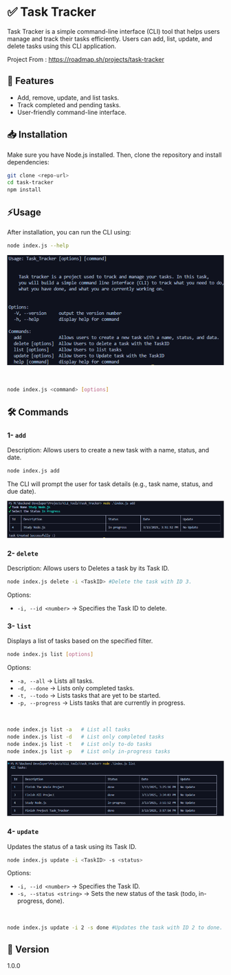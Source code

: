 # ✅ Task Tracker

Task Tracker is a simple command-line interface (CLI) tool that helps users manage and track their tasks efficiently. Users can add, list, update, and delete tasks using this CLI application.

Project From :  https://roadmap.sh/projects/task-tracker

## 🚀 Features

- Add, remove, update, and list tasks.
- Track completed and pending tasks.
- User-friendly command-line interface.

## 📥 Installation

Make sure you have Node.js installed. Then, clone the repository and install dependencies:

```sh
git clone <repo-url>
cd task-tracker
npm install
```

## ⚡Usage

After installation, you can run the CLI using:

```sh
node index.js --help
```

![alt text](img/usage.png)

<br />

```sh
node index.js <command> [options]
```

## 🛠️ Commands

### 1- `add`

Description:
Allows users to create a new task with a name, status, and date.

```sh
node index.js add
```

The CLI will prompt the user for task details (e.g., task name, status, and due date).
<br />

![alt text](img/add.png)

### 2- `delete`

Description:
Allows users to Deletes a task by its Task ID.

```sh
node index.js delete -i <TaskID> #Delete the task with ID 3.

```

Options:

- `-i, --id <number>` → Specifies the Task ID to delete.

### 3- `list`

Displays a list of tasks based on the specified filter.

```sh
node index.js list [options]
```

Options:

- `-a, --all` → Lists all tasks.
- `-d, --done` → Lists only completed tasks.
- `-t, --todo` → Lists tasks that are yet to be started.
- `-p, --progress` → Lists tasks that are currently in progress.

<br />

```sh
node index.js list -a   # List all tasks
node index.js list -d   # List only completed tasks
node index.js list -t   # List only to-do tasks
node index.js list -p   # List only in-progress tasks
```

![alt text](img/list.png)

### 4- `update`

Updates the status of a task using its Task ID.

```sh
node index.js update -i <TaskID> -s <status>
```

Options:

- `-i, --id <number>` → Specifies the Task ID.
- `-s, --status <string>` → Sets the new status of the task (todo, in-progress, done).

<br />

```sh
node index.js update -i 2 -s done #Updates the task with ID 2 to done.
```

## 🔖 Version

1.0.0
